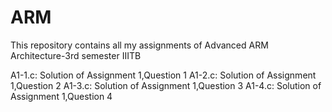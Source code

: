 # ARM
This repository contains all my assignments of Advanced ARM Architecture-3rd semester IIITB

A1-1.c: Solution of Assignment 1,Question 1
A1-2.c: Solution of Assignment 1,Question 2
A1-3.c: Solution of Assignment 1,Question 3 
A1-4.c: Solution of Assignment 1,Question 4
